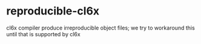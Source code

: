 # reproducible-cl6x
cl6x compiler produce irreproducible object files; we try to workaround this until that is supported by cl6x

